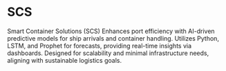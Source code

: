 # SCS
Smart Container Solutions (SCS) Enhances port efficiency with AI-driven predictive models for ship arrivals and container handling. Utilizes Python, LSTM, and Prophet for forecasts, providing real-time insights via dashboards. Designed for scalability and minimal infrastructure needs, aligning with sustainable logistics goals.
